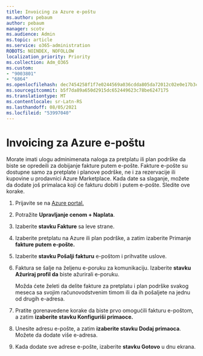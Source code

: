 ```yaml
---
title: Invoicing za Azure e-poštu
ms.author: pebaum
author: pebaum
manager: scotv
ms.audience: Admin
ms.topic: article
ms.service: o365-administration
ROBOTS: NOINDEX, NOFOLLOW
localization_priority: Priority
ms.collection: Adm_O365
ms.custom:
- "9003801"
- "6864"
ms.openlocfilehash: dec7454258f1f7e0244569a036cdda805da72012c02e0e17b3c1d192f0a2639e
ms.sourcegitcommit: b5f7da89a650d2915dc652449623c78be6247175
ms.translationtype: MT
ms.contentlocale: sr-Latn-RS
ms.lasthandoff: 08/05/2021
ms.locfileid: "53997040"
---
```

# <a name="azure-email-invoicing"></a>Invoicing za Azure e-poštu

Morate imati ulogu adminimenata naloga za pretplatu ili plan podrške da biste se opredeili za dobijanje fakture putem e-pošte. Fakture e-pošte su dostupne samo za pretplate i planove podrške, ne i za rezervacije ili kupovine u prodavnici Azure Marketplace. Kada date sa slaganje, možete da dodate još primalaca koji će fakturu dobiti i putem e-pošte. Sledite ove korake.

1. Prijavite se na [Azure portal.](https://portal.azure.com/)
2. Potražite **Upravljanje cenom + Naplata**.
3. Izaberite **stavku Fakture** sa leve strane.
4. Izaberite pretplatu na Azure ili plan podrške, a zatim izaberite Primanje **fakture putem e-pošte.**
5. Izaberite **stavku Pošalji fakturu** e-poštom i prihvatite uslove.
6. Faktura se šalje na željenu e-poruku za komunikaciju. Izaberite **stavku Ažuriraj profil da** biste ažurirali e-poruku.  

    Možda ćete želeti da delite fakture za pretplatu i plan podrške svakog meseca sa svojim računovodstvenim timom ili da ih pošaljete na jednu od drugih e-adresa.  

7. Pratite gorenavedene korake da biste prvo omogućili fakturu e-poštom, a zatim  **izaberite stavku Konfiguriši primaoce.**
8. Unesite adresu e-pošte, a zatim **izaberite stavku Dodaj primaoca**. Možete da dodate više e-adresa.
9. Kada dodate sve adrese e-pošte, izaberite **stavku Gotovo** u dnu ekrana.
